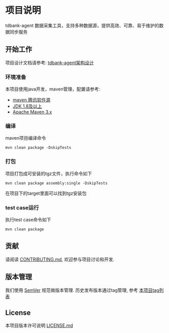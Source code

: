 # 项目说明

tdbank-agent 数据采集工具，支持多种数据源，提供高效、可靠、易于维护的数据同步服务

## 开始工作
项目设计文档请参考: [tdbank-agent架构设计](https://iwiki.oa.tencent.com/pages/viewpage.action?pageId=144697373)

### 环境准备

本项目使用java开发，maven管理，配置请参考: 
- [maven 腾讯软件源](https://iwiki.oa.tencent.com/pages/viewpage.action?pageId=144697373)
- [JDK 1.8及以上 ](http://www.oracle.com/technetwork/cn/java/javase/downloads/index.html)
- [Apache Maven 3.x](https://maven.apache.org/download.cgi)


### 编译

maven项目编译命令

```shell script
mvn clean package -DskipTests
```

### 打包

项目打包成可安装的tgz文件，执行命令如下

```shell script
mvn clean package assembly:single -DskipTests 
```
在项目下的target里面可以找到tgz安装包

### test case运行

执行test case命令如下

```shell script
mvn clean package
```


## 贡献

请阅读 [CONTRIBUTING.md](https://gist.github.com/PurpleBooth/109311bb0361f32d87a2), 欢迎参与项目讨论和开发.

## 版本管理

我们使用 [SemVer](http://semver.org/) 规范做版本管理. 历史发布版本通过tag管理, 参考 [本项目tag列表](https://git.code.oa.com/tdbank/tdbank-agent/-/tags)


## License

本项目版本许可说明 [LICENSE.md](LICENSE.md)
